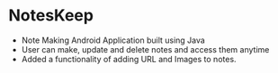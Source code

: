 # NotesKeep
- Note Making Android Application built using Java
- User can make, update and delete notes and access them anytime
- Added a functionality of adding URL and Images to notes.
